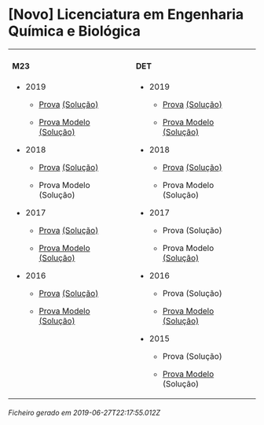 <h1>[Novo] Licenciatura em Engenharia Química e Biológica</h1><table><tr valign="top"><td><h4>M23</h4><ul><li><p>2019</p><ul><li><p><a href="https://www.isel.pt/media/uploads/tinymce/LEQB_ProvaM23_2019.pdf">Prova</a> <a href="https://www.isel.pt/media/uploads/tinymce/LEQB_ProvaM23_2019_Solucoes.pdf">(Solução)</a></p></li><li><p><a href="https://www.isel.pt/media/uploads/tinymce/LEQBM23ProvaModelo2019.pdf">Prova Modelo</a> <a href="https://www.isel.pt/media/uploads/tinymce/LEQBM23PModelo2019solucao.pdf">(Solução)</a></p></li></ul></li><li><p>2018</p><ul><li><p><a href="https://www.isel.pt/media/uploads/tinymce/ISEL_LEQB_Prova2018.pdf">Prova</a> <a href="https://www.isel.pt/media/uploads/tinymce/ISEL_LEQB_Prova2018_solucao.pdf">(Solução)</a></p></li><li><p>Prova Modelo (Solução)</p></li></ul></li><li><p>2017</p><ul><li><p><a href="https://www.isel.pt/media/uploads/tinymce/m23/M23_LEQB_Prova_2017.pdf">Prova</a> <a href="https://www.isel.pt/media/uploads/tinymce/m23/M23_LEQB_Prova_Solucao_2017.pdf">(Solução)</a></p></li><li><p><a href="https://www.isel.pt/media/uploads/tinymce/m23/M23_LEQB_ProvaModelo_2017.pdf">Prova Modelo</a> <a href="https://www.isel.pt/media/uploads/tinymce/m23/M23_LEQB_ProvaModelo_Solucao_2017.pdf">(Solução)</a></p></li></ul></li><li><p>2016</p><ul><li><p><a href="https://www.isel.pt/media/uploads/tinymce/m23/M23_LEQB_Prova_2016.pdf">Prova</a> <a href="https://www.isel.pt/media/uploads/tinymce/m23/M23_LEQB_Solucao2016.pdf">(Solução)</a></p></li><li><p><a href="https://www.isel.pt/media/uploads/tinymce/m23/M23_LEQB_Prova_Modelo_2016.pdf">Prova Modelo</a> <a href="https://www.isel.pt/media/uploads/tinymce/m23/M23_LEQB_Solucao_Prova_Modelo_2016.pdf">(Solução)</a></p></li></ul></li></ul></td><td><h4>DET</h4><ul><li><p>2019</p><ul><li><p><a href="https://www.isel.pt/media/uploads/tinymce/LEQB_ProvaM23_2019.pdf">Prova</a> <a href="https://www.isel.pt/media/uploads/tinymce/LEQB_ProvaM23_2019_Solucoes.pdf">(Solução)</a></p></li><li><p><a href="https://www.isel.pt/media/uploads/tinymce/LEQBM23ProvaModelo2019.pdf">Prova Modelo</a> <a href="https://www.isel.pt/media/uploads/tinymce/LEQBM23PModelo2019solucao.pdf">(Solução)</a></p></li></ul></li><li><p>2018</p><ul><li><p><a href="https://www.isel.pt/media/uploads/tinymce/ISEL_LEQB_Prova2018.pdf">Prova</a> <a href="https://www.isel.pt/media/uploads/tinymce/ISEL_LEQB_Prova2018_solucao.pdf">(Solução)</a></p></li><li><p>Prova Modelo (Solução)</p></li></ul></li><li><p>2017</p><ul><li><p>Prova (Solução)</p></li><li><p>Prova Modelo <a href="https://www.isel.pt/media/uploads/tinymce/det/DET_LEQB_ProvaModelo_Solucao_2017.pdf">(Solução)</a></p></li></ul></li><li><p>2016</p><ul><li><p>Prova (Solução)</p></li><li><p><a href="https://www.isel.pt/media/uploads/tinymce/det/DET_LEQB_Prova_Modelo_2016.pdf">Prova Modelo</a> <a href="https://www.isel.pt/media/uploads/tinymce/det/DET_LEQB_Solucao_Prova_Modelo_2016.pdf">(Solução)</a></p></li></ul></li><li><p>2015</p><ul><li><p>Prova (Solução)</p></li><li><p><a href="http://arquivo.pt/wayback/20151012124431/https://www.isel.pt/media/uploads/tinymce/Prova_Modelo_DETS_2015_LEQB.pdf">Prova Modelo</a> (Solução)</p></li></ul></li></ul></td></tr></table><h6>Ficheiro gerado em 2019-06-27T22:17:55.012Z</h6>